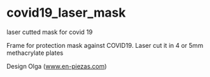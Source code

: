 # covid19_laser_mask
laser cutted mask for covid 19

Frame for protection mask against COVID19.
Laser cut it in 4 or 5mm methacrylate plates

Design Olga (www.en-piezas.com)
